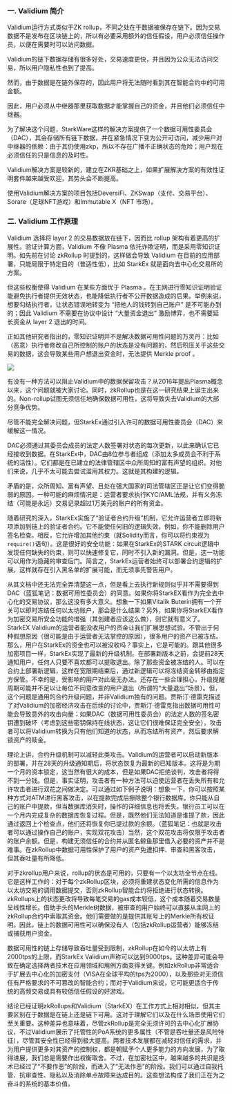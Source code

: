 ### 一. Validium 简介

Validium运行方式类似于ZK rollup，不同之处在于数据被保存在链下。因为交易数据不是发布在区块链上的，所以有必要采用额外的信任假设，用户必须信任操作员，以便在需要时可以访问数据。

Validium的链下数据存储有很多好处，交易速度更快，并且因为公众无法访问交易，所以用户隐私性也到了提高。

然而，由于数据是在链外保存的，因此用户将无法随时看到其在智能合约中的可用金额。

因此，用户必须从中继器那里获取数据才能掌握自己的资金，并且他们必须信任中继器。

为了解决这个问题，StarkWare这样的解决方案提供了一个数据可用性委员会（DAC），其会存储所有链下数据，并在紧急情况下变为公开可访问，减少用户对中继器的依赖：由于其仍使用zkp，所以不存在广播不正确状态的危险；用户现在必须信任的只是信息的及时性。

Validium解决方案是较新的，建立在ZKR基础之上，如果扩展解决方案的有效性证明套件越来越受欢迎，其势头会不断提高。

使用Validium解决方案的项目包括DeversiFi、ZKSwap（支付、交易平台）、Sorare（足球NFT游戏）和Immutable X（NFT 市场）。

### 二. Validium 工作原理

Validium 选择将 layer 2 的交易数据放在链下，因而比 rollup 架构有着更高的扩展性。验证计算方面，Validium 不像 Plasma 依托诈欺证明，而是采用零知识证明。如先前在讨论 zkRollup 时提到的，这样做会导致 Validium 在目前的应用部署，只能局限于特定目的（普适性低），比如 StarkEx 就是面向去中心化交易所的方案。

但这些权衡使得 Validium 在某些方面优于 Plasma 。在主网进行零知识证明验证能避免执行者提供无效状态，也能降低执行者不公开数据造成的后果。举例来说，想要勾结执行者，让状态错误地转变为 “把他人的钱转到自己账户” 是不可能办到的；因此 Validium 不需要在协议中设计 “大量资金退出” 激励博弈，也不需要延长资金从 layer 2 退出的时间。

正如其他研究者指出的，零知识证明并不是解决数据可用性问题的万灵丹：比如（恶意）执行者修改自己所控制的账户的状态是没有问题的，然后积压关于这些交易的数据，这会导致某些用户想退出资金时，无法提供 Merkle proof 。

![](https://github.com/guoshijiang/layer2/blob/main/images/29.png)

有没有一种方法可以阻止Validium中的数据保留攻击？从2016年提出Plasma概念以来，这个问题就被大家讨论。同时，zkRollup也是在这一研究结果上诞生出来的。Non-rollup试图无须信任地确保数据可用性，这将导致失去Validium的大部分竞争优势。

尽管不能完全解决问题，但StarkEx通过引入许可的数据可用性委员会（DAC）来缓解这一情况。

DAC必须通过其委员会成员的法定人数签署对状态的每次更新，以此来确认它已经接收到数据。在StarkEx中，DAC由8位参与者组成（添加太多成员会不利于系统的活性）。它们都是在已建立的法律管辖区中众所周知的富有声望的组织。对他们来说，几乎不太可能去尝试滥用其权力。这就是其构建的逻辑。

矛盾的是，众所周知、富有声望、且处在强大国家的司法管辖区正是让它们变得脆弱的原因。一种可能的麻烦情况是：运营者要求执行KYC/AML法规，并有义务冻结（可能是永远）交易记录超过1万美元的账户的所有资金。

随着研究的深入，StarkEx实施了“验证者合约升级”机制，它允许运营者立即将新项添加到链上的验证者合约。它不能使任何旧的逻辑失效，例如，你不能删除用户签名检查。相反，它允许增加其他约束（就Solidity而言，你可以将约束视为 `require()`语句）。这是很好的安全功能：如果在StarkEx的STARK circuit逻辑中发现任何缺失的约束，则可以快速修复它，同时不引入新的漏洞。但是，这一功能可以用作为隐藏的审查后门。简言之，StarkEx运营者始终可以部署合约逻辑的扩展，这样就存在引入黑名单的扩展可能，而无须事先警告用户。

从其文档中还无法完全弄清楚这一点，但是看上去执行新规则似乎并不需要得到DAC（蓝狐笔记：数据可用性委员会）的同意。如果你将StarkEX看作为完全去中心化的交易协议，那么这没有多大意义。想象一下如果Vitalik Buterin拥有一个开关可以即时冻结任何以太坊账户，那会是什么结果？另外，如果你将StarkEX看作为加密交易所安全功能的增强（其创建者应该这么做），则它就有意义了。StarkEX Validium的运营者能没收用户的资金让我们扩展思想试验。不管出于何种假想原因（很可能是由于运营者无法掌控的原因），很多用户的资产已被冻结。那么，用户在StarkEx的资金也可以被没收吗？事实上，它是可能的。跟其他很多加密项目一样，StarkEx实现了最新的升级机制。在部署新版本之前，会提前28天通知用户，任何人只要不喜欢都可以提取退出。除了那些资金被冻结的人。可以在合约上部署新逻辑，这样在宽限期结束后，通过新逻辑可以将冻结资金转移由指定方保管。不幸的是，受影响的用户对此毫无办法。还存在一些合理担心，升级提醒周期可能并不足以让每位不同意改变的用户退出（所谓的“大量退出”场景）。但，这个问题是通用的合约升级问题，并非Validium独有的问题。贾斯汀·德雷克描述了对Validium的加密经济攻击在后续的讨论中，贾斯汀·德雷克指出数据可用性可能会导致意外的攻击向量：如果DAC（数据可用性委员会）的法定人数的签名密钥遭到破坏（考虑到这些密钥保持在线状态，这让它们很难保证完全安全），攻击者可以将Validium转换为只有他们知道的状态，从而冻结所有资产，然后要求解锁资产的赎金。

理论上讲，合约升级机制可以减轻此类攻击。Validium的运营者可以启动新版本的部署，并在28天的升级通知期后，将状态恢复为最新的已知版本。这将是为期一个月的资本锁定，这当然有很大的成本，但是如果DAC拒绝谈判，攻击者将得不到一分钱。但是，事实证明，攻击者有一种方法可以迫使运营者在丢失所有和允许攻击者进行双花之间做决定。可以通过如下例子说明：想象一下，你可以按照某种方式对ATM进行黑客攻击，以在提款完成后擦除整个银行数据库。你只能从自己的账户中提款，但当数据库消失时，操作的详细信息也将丢失。银行员工可以在一个月内完成复杂的数据库恢复过程。但是，既然他们无法知道是谁提了款，因此通过返回上个检查点，他们还将恢复你已提过款的余额。（蓝狐笔记：也就是攻击者可以通过操作自己的账户，实现双花攻击）当然，这个双花攻击将仅限于攻击者的账户余额。但是，构建无须信任的合约并从匿名鲸鱼那里借入必要的资产并不是难事。在zkRollup中数据可用性保护了用户的资产免遭扣押、审查和黑客攻击，但其吞吐量有所降低。

对于zkrollup用户来说，rollup的状态是可用的，只要有一个以太坊全节点在线。它是这样工作的：对于每个zkRollup区块，必须将重建状态变化所需的信息作为以太坊交易的调用数据提交，否则zkRollup智能合约将拒绝进行状态转换。zkRollups上的状态更改将导致每笔交易的gas成本较低，这个成本随着交易数量呈线性增长。借助手头的Merkle树数据，被审查的用户始终可以直接从主网上的zkRollup合约中索取其资金。他们需要做的是提供其账号上的Merkle所有权证明。因此，链上的数据可用性可以确保没有人（包括zkRollup运营者）能够冻结或捕获用户资金。

数据可用性的链上存储导致吞吐量受到限制，zkRollup在如今的以太坊上有2000tps的上限，而StarkEx Validium声称可以达到9000tps。这种差异可能会导致在确定选择两者技术在应用领域和用例方面变得关键。例如zkRollup非常适合于扩展去中心化的加密支付（VISA在全球平均的tps为2000），以及那些对无须信任有严格要求的不可篡改的智能合约；而对于Validium来说，它可能更适合于传统的高频交易或具有较低信任假设的好游戏。


结论已经证明zkRollups和Validium（StarkEX）在工作方式上相对相似，但其主要区别在于数据是在链上还是链下可用。这对于理解它们以及在什么场景使用它们至关重要。这种差异也意味着，尽管zkRollup是完全无须许可的去中心化扩展协议，不过Validium展示了托管性的PoA系统的更多属性（不管是吞吐量还是风险特征），尽管其安全性已经得到极大提高。两者技术发展都在减轻对信任的需求，并为用户提供更多对其资产的控制权，都是朝赋予个人更多能力的方向发展，为了取得进展，我们总是需要作出权衡取舍。不过，在加密社区中，越来越多的共识是技术已经过了“不要作恶”的阶段，而进入了“无法作恶”的阶段。我们可以通过自我托管、抗审查性、隐私以及消除单点故障来达成目的。这些想法构成了我们正在为之奋斗的系统的基本价值。